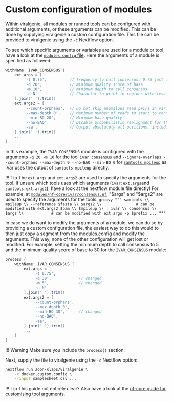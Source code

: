 # Custom configuration of modules

Within viralgenie, all modules or runned tools can be configured with additional arguments, or these arguments can be modified. This can be done by supplying viralgenie a custom configuration file. This file can be provided to viralgenie using the `-c` Nextflow option.

To see which specific arguments or variables are used for a module or tool, have a look at the [`modules.config` file](https://github.com/Joon-Klaps/viralgenie/blob/dev/conf/modules.config). Here the arguments of a module is specified as followed:

```groovy
withName: IVAR_CONSENSUS {
    ext.args = [
        '-t 0.75',          // frequency to call consensus: 0.75 just the majority rule
        '-q 20',            // minimum quality score of base
        '-m 10',            // minimum depth to call consensus
        '-n N'              // Character to print in regions with less coverage
    ].join(' ').trim()
    ext.args2 = [
        '--count-orphans',  // Do not skip anomalous read pairs in variant calling.
        '--max-depth 0',    // Maximum number of reads to start to consider at each location, 0 means no limit
        '--min-BQ 20',      // Minimum base quality
        '--no-BAQ',         // Disable probabilistic realignment for the computation of base alignment quality
        '-aa',              // Output absolutely all positions, including unused reference sequences
    ].join(' ').trim()
    ...
}
```

In this example, the `IVAR_CONSENSUS` module is configured with the arguments `-q 20 -m 10` for the tool [`ivar consensus`](https://andersen-lab.github.io/ivar/html/manualpage.html#autotoc_md19) and `--ignore-overlaps --count-orphans --max-depth 0 --no-BAQ --min-BQ 0` for [`samtools mpileup`](https://www.htslib.org/doc/samtools-mpileup.html) as iVar uses the output of `samtools mpileup` directly.

!!! Tip
    The `ext.args` and `ext.args2` are used to specify the arguments for the tool. If unsure which tools uses which arguments (`ivar:ext.args`and `samtools:ext.args2`), have a look at the nextflow module file directly! For example, at [`modules/nf-core/ivar/consensus.nf`](https://github.com/Joon-Klaps/viralgenie/blob/dev/modules/nf-core/ivar/consensus/main.nf), "$args" and "$args2" are used to specify the arguments for the tools:
    ```groovy
    """
    samtools \\
        mpileup \\
        --reference $fasta \\
        $args2 \\               # can be modified with ext.args2
        $bam \\
        $mpileup \\
        | ivar \\
            consensus \\
            $args \\            # can be modified with ext.args
            -p $prefix
    ...
    """
    ```

In case we do want to modify the arguments of a module, we can do so by providing a custom configuration file, the easiest way to do this would to then just copy a segment from the modules.config and modify the arguments. This way, none of the other configuration will get lost or modified. For example, setting the minimum depth to call consensus to 5 and the minimum quality score of base to 30 for the `IVAR_CONSENSUS` module:
```groovy title='custom.config'
process {
    withName: IVAR_CONSENSUS {
        ext.args = [
            '-t 0.75',
            '-q 30',            // changed
            '-m 5',             // changed
            '-n N'
        ].join(' ').trim()
        ext.args2 = [
            '--count-orphans',
            '--max-depth 0',
            '--min-BQ 30',      // changed
            '--no-BAQ',
            '-aa',
        ].join(' ').trim()
        ...
    }
}
```

!!! Warning
    Make sure you include the `process{}` section.

Next, supply the file to viralgenie using the `-c` Nextflow option:
```bash
nextflow run Joon-Klaps/viralgenie \
    -c docker,custom.config \
    --input samplesheet.csv ...
```

!!! Tip
    This guide not entirely clear? Also have a look at the [nf-core guide for customising tool arguments](https://nf-co.re/docs/usage/configuration#customising-tool-arguments).

